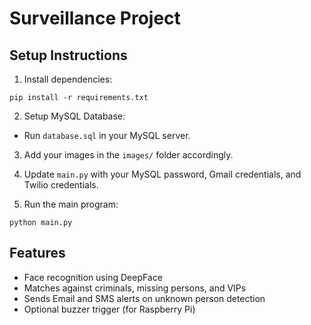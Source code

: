# Surveillance Project

## Setup Instructions

1. Install dependencies:
```
pip install -r requirements.txt
```

2. Setup MySQL Database:
- Run `database.sql` in your MySQL server.

3. Add your images in the `images/` folder accordingly.

4. Update `main.py` with your MySQL password, Gmail credentials, and Twilio credentials.

5. Run the main program:
```
python main.py
```

## Features
- Face recognition using DeepFace
- Matches against criminals, missing persons, and VIPs
- Sends Email and SMS alerts on unknown person detection
- Optional buzzer trigger (for Raspberry Pi)
